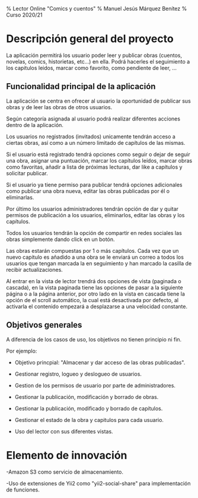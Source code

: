 % Lector Online "Comics y cuentos"
% Manuel Jesús Márquez Benítez
% Curso 2020/21

# Descripción general del proyecto

La aplicación permitirá los usuario poder leer y publicar obras (cuentos, novelas, comics, historietas, etc...) en ella. Podrá hacerles el seguimiento a los capitulos leidos, marcar como favorito, como pendiente de leer, ...

## Funcionalidad principal de la aplicación

La aplicación se centra en ofrecer al usuario la oportunidad de publicar sus obras y de leer las obras de otros usuarios. 

Según categoría asignada al usuario podrá realizar diferentes acciones dentro de la aplicación.

Los usuarios no registrados (invitados) unicamente tendrán acceso a ciertas obras, así como a un número limitado de capítulos de las mismas.

Si el usuario está registrado tendrá opciones como seguir o dejar de seguir una obra, asignar una puntuación, marcar los capítulos leídos, marcar obras como favoritas, añadir a lista de próximas lecturas, dar like a capítulos y solicitar publicar.

Si el usuario ya tiene permiso para publicar tendrá opciones adicionales como publicar una obra nueva, editar las obras publicadas por él o eliminarlas.

Por último los usuarios administradores tendrán opción de dar y quitar permisos de publicación a los usuarios, eliminarlos, editar las obras y los capítulos.

Todos los usuarios tendrán la opción de compartir en redes sociales las obras simplemente dando click en un botón.

Las obras estarán compuestas por 1 o más capítulos. Cada vez que un nuevo capitulo es añadido a una obra se le enviará un correo a todos los usuarios que tengan marcada la en seguimiento y han marcado la casilla de recibir actualizaciones.

Al entrar en la vista de lector trendrá dos opciones de vista (paginada o cascada), en la vista paginada tiene las opciones de pasar a la siguiente página o a la página anterior, por otro lado en la vista en cascada tiene la opción de el scroll automático, la cual está desactivada por defecto, al activarla el contenido empezará a desplazarse a una velocidad constante.

## Objetivos generales

A diferencia de los casos de uso, los objetivos no tienen principio ni fin.

Por ejemplo:

* Objetivo princpial: "Almacenar y dar acceso de las obras publicadas".

* Gestionar registro, logueo y deslogueo de usuarios.
* Gestion de los permisos de usuario por parte de administradores.
* Gestionar la publicación, modificación y borrado de obras.
* Gestionar la publicación, modificado y borrado de capítulos.
* Gestionar el estado de la obra y capitulos para cada usuario.
* Uso del lector con sus diferentes vistas.

# Elemento de innovación

-Amazon S3 como servicio de almacenamiento.

-Uso de extensiones de Yii2 como "yii2-social-share" para implementación de funciones.